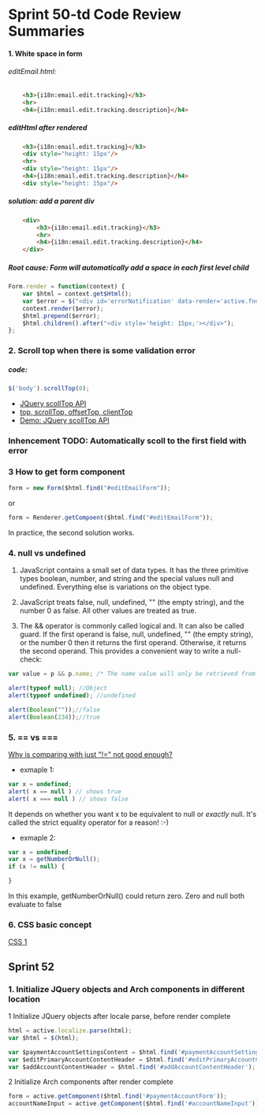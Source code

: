 # Sprint 50-td Code Review Summaries

#### 1. White space in form

###### editEmail.html:
	
```html
	<h3>{i18n:email.edit.tracking}</h3>
    <hr>
    <h4>{i18n:email.edit.tracking.description}</h4>
```    	

##### editHtml after rendered

```html
	<h3>{i18n:email.edit.tracking}</h3>
	<div style="height: 15px"/>
    <hr>
    <div style="height: 15px"/>
    <h4>{i18n:email.edit.tracking.description}</h4>
    <div style="height: 15px"/>
```

##### solution: add a parent div

```html
    <div>
		<h3>{i18n:email.edit.tracking}</h3>
	    <hr>
	    <h4>{i18n:email.edit.tracking.description}</h4>
    </div>
```

##### Root cause: Form will automatically add a space in each first level child
```javascript
Form.render = function(context) {
    var $html = context.get$Html();
    var $error = $("<div id='errorNotification' data-render='active.fnd.aui.components.ErrorNotification' style='display: none;'></div>");
    context.render($error);
    $html.prepend($error);
    $html.children().after("<div style='height: 15px;'></div>");
};
```


### 2. Scroll top when there is some validation error

##### code:

```javascript
$('body').scrollTop(0);
```
* [JQuery scollTop API](http://api.jquery.com/scrollTop/)
* [top, scrollTop, offsetTop, clientTop](http://www.jb51.net/article/502.htm)
* [Demo: JQuery scollTop API](http://jsfiddle.net/ianjiang/WzHPR/1/)

### Inhencement TODO: Automatically scoll to the first field with error

### 3 How to get form component
```javascript
form = new Form($html.find("#editEmailForm"));
```
or

```javascript
form = Renderer.getCompoent($html.find("#editEmailForm"));
```

In practice, the second solution works.

### 4. null vs undefined
1. JavaScript contains a small set of data types. It has the three primitive types boolean, number, and string and the special values null and undefined. Everything else is variations on the object type.

2.  JavaScript treats false, null, undefined, "" (the empty string), and the number 0 as false. All other values are treated as true.

3. The && operator is commonly called logical and. It can also be called guard. If the first operand is false, null, undefined, "" (the empty string), or the number 0 then it returns the first operand. Otherwise, it returns the second operand. This provides a convenient way to write a null-check:

```javascript
var value = p && p.name; /* The name value will only be retrieved from p if p has a value, avoiding an error. */
```

```javascript
alert(typeof null)​; //Object
alert(typeof undefined)​;​ //undefined
```

```javascript
alert(Boolean(""));//false
alert(Boolean(234));//true
```

### 5. == vs ===
[Why is comparing with just "!=" not good enough?](http://bytes.com/topic/javascript/answers/600166-why-comparing-just-not-good-enough)

* exmaple 1:

```javascript
var x = undefined;
alert( x == null ) // shows true
alert( x === null ) // shows false
```
It depends on whether you want x to be equivalent to null or *exactly*
null. It's called the strict equality operator for a reason! :-)

* exmaple 2:

```javascript
var x = undefined;
var x = getNumberOrNull();
if (x != null) {

}
```
In this example, getNumberOrNull() could return zero. Zero and null
both evaluate to false

### 6. CSS basic concept
[CSS 1](http://fridayu.sinaapp.com/)

## Sprint 52

### 1. Initialize JQuery objects and Arch components in different location

1 Initialize JQuery objects after locale parse, before render complete

```javascript
html = active.localize.parse(html);
var $html = $(html);

var $paymentAccountSettingsContent = $html.find('#paymentAccountSettingsContent'); 
var $editPrimaryAccountContentHeader = $html.find('#editPrimaryAccountContentHeader');
var $addAccountContentHeader = $html.find('#addAccountContentHeader');
```
2 Initialize Arch components after render complete

```javascript
form = active.getComponent($html.find('#paymentAccountForm'));
accountNameInput = active.getComponent($html.find('#accountNameInput'));
```
